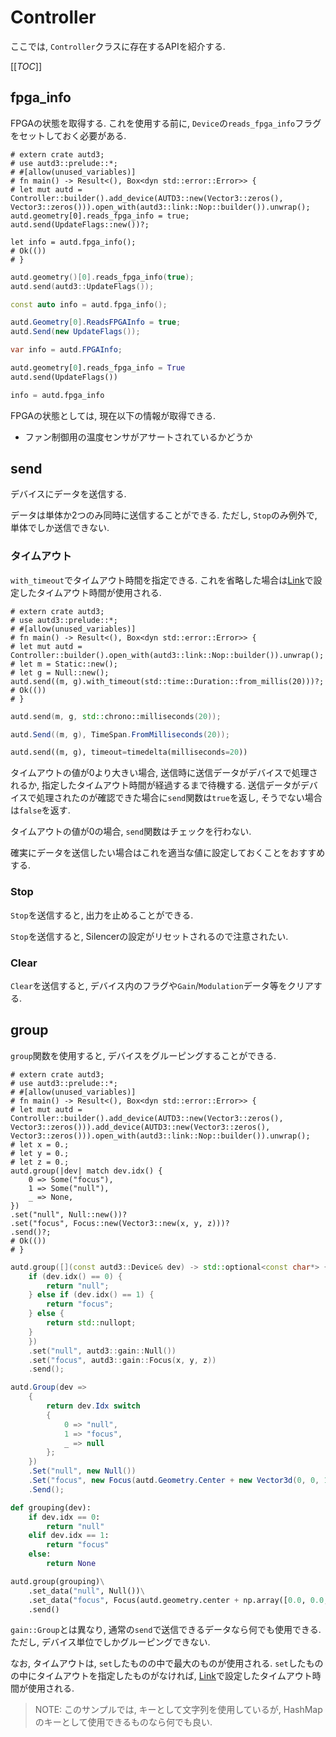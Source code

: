 # Controller

ここでは, `Controller`クラスに存在するAPIを紹介する.

[[_TOC_]]


## fpga_info

FPGAの状態を取得する.
これを使用する前に, `Device`の`reads_fpga_info`フラグをセットしておく必要がある.

```rust,edition2021
# extern crate autd3;
# use autd3::prelude::*;
# #[allow(unused_variables)]
# fn main() -> Result<(), Box<dyn std::error::Error>> {
# let mut autd = Controller::builder().add_device(AUTD3::new(Vector3::zeros(), Vector3::zeros())).open_with(autd3::link::Nop::builder()).unwrap();
autd.geometry[0].reads_fpga_info = true;
autd.send(UpdateFlags::new())?;

let info = autd.fpga_info();
# Ok(())
# }
```

```cpp
autd.geometry()[0].reads_fpga_info(true);
autd.send(autd3::UpdateFlags());

const auto info = autd.fpga_info();
```

```cs
autd.Geometry[0].ReadsFPGAInfo = true;
autd.Send(new UpdateFlags());

var info = autd.FPGAInfo;
```

```python
autd.geometry[0].reads_fpga_info = True
autd.send(UpdateFlags())

info = autd.fpga_info
```

FPGAの状態としては, 現在以下の情報が取得できる.

- ファン制御用の温度センサがアサートされているかどうか

## send

デバイスにデータを送信する.

データは単体か2つのみ同時に送信することができる.
ただし, `Stop`のみ例外で, 単体でしか送信できない.

### タイムアウト

`with_timeout`でタイムアウト時間を指定できる.
これを省略した場合は[Link](./link.md)で設定したタイムアウト時間が使用される.

```rust,edition2021
# extern crate autd3;
# use autd3::prelude::*;
# #[allow(unused_variables)]
# fn main() -> Result<(), Box<dyn std::error::Error>> {
# let mut autd = Controller::builder().open_with(autd3::link::Nop::builder()).unwrap();
# let m = Static::new();
# let g = Null::new();
autd.send((m, g).with_timeout(std::time::Duration::from_millis(20)))?;
# Ok(())
# }
```

```cpp
autd.send(m, g, std::chrono::milliseconds(20));
```

```cs
autd.Send((m, g), TimeSpan.FromMilliseconds(20));
```

```python
autd.send((m, g), timeout=timedelta(milliseconds=20))
```

タイムアウトの値が0より大きい場合, 送信時に送信データがデバイスで処理されるか, 指定したタイムアウト時間が経過するまで待機する.
送信データがデバイスで処理されたのが確認できた場合に`send`関数は`true`を返し, そうでない場合は`false`を返す.

タイムアウトの値が0の場合, `send`関数はチェックを行わない.

確実にデータを送信したい場合はこれを適当な値に設定しておくことをおすすめする.

### Stop

`Stop`を送信すると, 出力を止めることができる.

`Stop`を送信すると, Silencerの設定がリセットされるので注意されたい.

### Clear

`Clear`を送信すると, デバイス内のフラグや`Gain`/`Modulation`データ等をクリアする.

## group

`group`関数を使用すると, デバイスをグルーピングすることができる.

```rust,edition2021
# extern crate autd3;
# use autd3::prelude::*;
# #[allow(unused_variables)]
# fn main() -> Result<(), Box<dyn std::error::Error>> {
# let mut autd = Controller::builder().add_device(AUTD3::new(Vector3::zeros(), Vector3::zeros())).add_device(AUTD3::new(Vector3::zeros(), Vector3::zeros())).open_with(autd3::link::Nop::builder()).unwrap();
# let x = 0.;
# let y = 0.;
# let z = 0.;
autd.group(|dev| match dev.idx() {
    0 => Some("focus"),
    1 => Some("null"),
    _ => None,
})
.set("null", Null::new())?
.set("focus", Focus::new(Vector3::new(x, y, z)))?
.send()?;
# Ok(())
# }
```

```cpp
autd.group([](const autd3::Device& dev) -> std::optional<const char*> {
    if (dev.idx() == 0) {
        return "null";
    } else if (dev.idx() == 1) {
        return "focus";
    } else {
        return std::nullopt;
    }
    })
    .set("null", autd3::gain::Null())
    .set("focus", autd3::gain::Focus(x, y, z))
    .send();
```

```cs
autd.Group(dev =>
    {
        return dev.Idx switch
        {
            0 => "null",
            1 => "focus",
            _ => null
        };
    })
    .Set("null", new Null())
    .Set("focus", new Focus(autd.Geometry.Center + new Vector3d(0, 0, 150)))
    .Send();
```

```python
def grouping(dev):
    if dev.idx == 0:
        return "null"
    elif dev.idx == 1:
        return "focus"
    else:
        return None

autd.group(grouping)\
    .set_data("null", Null())\
    .set_data("focus", Focus(autd.geometry.center + np.array([0.0, 0.0, 150.0])))\
    .send()
```

`gain::Group`とは異なり, 通常の`send`で送信できるデータなら何でも使用できる.
ただし, デバイス単位でしかグルーピングできない.

なお, タイムアウトは, `set`したものの中で最大のものが使用される.
`set`したものの中にタイムアウトを指定したものがなければ, [Link](./link.md)で設定したタイムアウト時間が使用される.

> NOTE:
> このサンプルでは, キーとして文字列を使用しているが, HashMapのキーとして使用できるものなら何でも良い.
